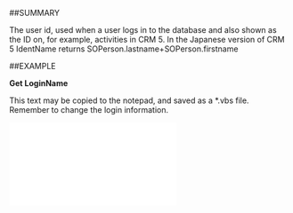 

##SUMMARY


The user id, used when a user logs in to the database and also shown as the ID on, for example, activities in CRM 5. In the Japanese version of CRM 5 IdentName returns SOPerson.lastname+SOPerson.firstname



##EXAMPLE

**Get LoginName**

This text may be copied to the notepad, and saved as a *.vbs file. Remember to change the login information.

![](../../Examples/vbs/SOAssociate.Identname.vbs.txt)





